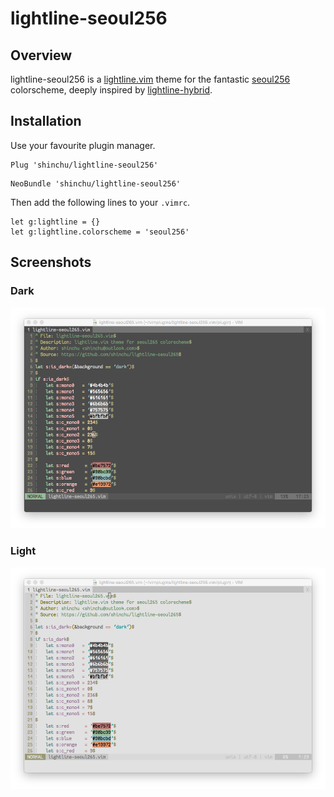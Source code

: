 lightline-seoul256
=================

Overview
-----------------
lightline-seoul256 is a [lightline.vim](https://github.com/itchyny/lightline.vim) theme for the fantastic [seoul256](https://github.com/junegunn/seoul256.vim) colorscheme, deeply inspired by [lightline-hybrid](https://github.com/cocopon/lightline-hybrid.vim).

Installation
----------------
Use your favourite plugin manager.
```vim
Plug 'shinchu/lightline-seoul256'
```
```vim
NeoBundle 'shinchu/lightline-seoul256'
```
Then add the following lines to your `.vimrc`.
```vim
let g:lightline = {}
let g:lightline.colorscheme = 'seoul256'
```

Screenshots
----------------
### Dark
![dark](https://raw.githubusercontent.com/shinchu/images/master/lightline-seoul256/dark.png)

### Light
![light](https://raw.githubusercontent.com/shinchu/images/master/lightline-seoul256/light.png)
